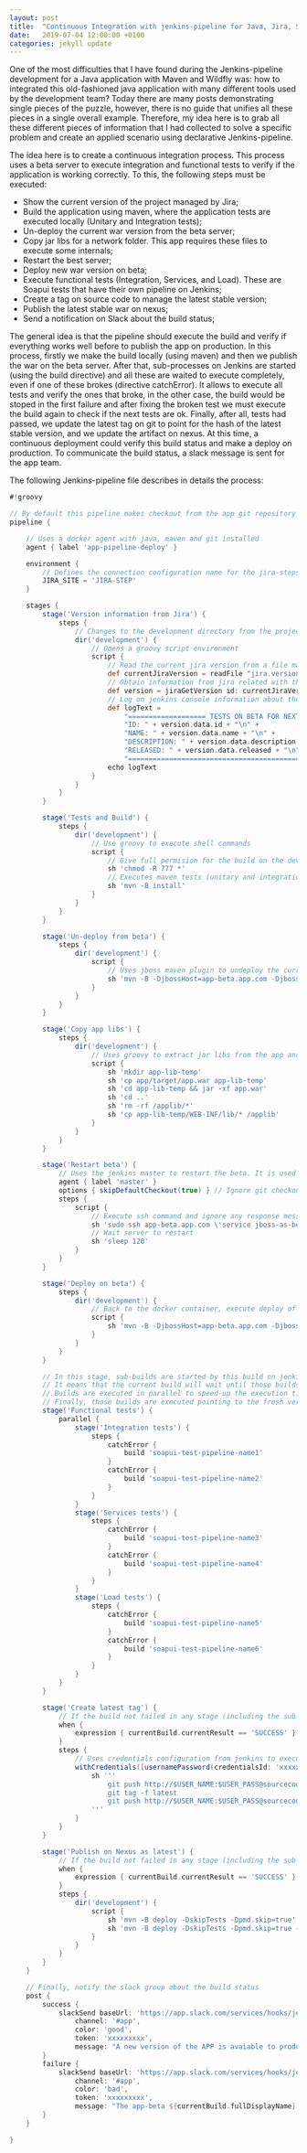 ```yaml
---
layout: post
title:  "Continuous Integration with jenkins-pipeline for Java, Jira, Slack, Maven, Wildfly and Soapui."
date:   2019-07-04 12:00:00 +0100
categories: jekyll update
---
```


One of the most difficulties that I have found during the Jenkins-pipeline development for a Java application with Maven and Wildfly was: how to integrated this old-fashioned java application with many different tools used by the development team? Today there are many posts demonstrating single pieces of the puzzle, however, there is no guide that unifies all these pieces in a single overall example. Therefore, my idea here is to grab all these different pieces of information that I had collected to solve a specific problem and create an applied scenario using declarative Jenkins-pipeline.

The idea here is to create a continuous integration process. This process uses a beta server to execute integration and functional tests to verify if the application is working correctly. To this, the following steps must be executed:

* Show the current version of the project managed by Jira;
* Build the application using maven, where the application tests are executed locally (Unitary and Integration tests);
* Un-deploy the current war version from the beta server;
* Copy jar libs for a network folder. This app requires these files to execute some internals;
* Restart the best server;
* Deploy new war version on beta;
* Execute functional tests (Integration, Services, and Load). These are Soapui tests that have their own pipeline on Jenkins;
* Create a tag on source code to manage the latest stable version;
* Publish the latest stable war on nexus;
* Send a notification on Slack about the build status;

The general idea is that the pipeline should execute the build and verify if everything works well before to publish the app on production. In this process, firstly we make the build locally (using maven) and then we publish the war on the beta server. After that, sub-processes on Jenkins are started (using the build directive) and all these are waited to execute completely, even if one of these brokes (directive catchError). It allows to execute all tests and verify the ones that broke, in the other case, the build would be stoped in the first failure and after fixing the broken test we must execute the build again to check if the next tests are ok. Finally, after all, tests had passed, we update the latest tag on git to point for the hash of the latest stable version, and we update the artifact on nexus. At this time, a continuous deployment could verify this build status and make a deploy on production. To communicate the build status, a slack message is sent for the app team.

The following Jenkins-pipeline file describes in details the process:

```groovy
#!groovy​

// By default this pipeline makes checkout from the app git repository on the container.
pipeline {

    // Uses a docker agent with java, maven and git installed
    agent { label 'app-pipeline-deploy' }

    environment {
        // Defines the connection configuration name for the jira-steps-plugin
        JIRA_SITE = 'JIRA-STEP'
    }

    stages {
        stage('Version information from Jira') {
            steps {
                // Changes to the development directory from the project repository
                dir('development') {
                    // Opens a groovy script environment
                    script {						
                        // Read the current jira version from a file managed by the develpoment team.
                        def currentJiraVersion = readFile "jira.version"						
                        // Obtain information from jira related with the currentJiraVersion
                        def version = jiraGetVersion id: currentJiraVersion                        
                        // Log on jenkins console information about the current version
                        def logText =
                            "=================== TESTS ON BETA FOR NEXT JIRA VERSION ===================\n" +
                            "ID: " + version.data.id + "\n" +
                            "NAME: " + version.data.name + "\n" +
                            "DESCRIPTION: " + version.data.description + "\n" +
                            "RELEASED: " + version.data.released + "\n" +
                            "==========================================================================="
                        echo logText
                    }
                }
            }
        }

        stage('Tests and Build') {
            steps {
                dir('development') {
                    // Use groovy to execute shell commands
                    script {
                        // Give full permision for the build on the development directory
                        sh 'chmod -R 777 *'
                        // Executes maven tests (unitary and integration) and build the app .war file
                        sh 'mvn -B install'
                    }
                }
            }
        }

        stage('Un-deploy from beta') {
            steps {
                dir('development') {
                    script {
                        // Uses jboss maven plugin to undeploy the current app version from the beta server
                        sh 'mvn -B -DjbossHost=app-beta.app.com -DjbossUser=xxxxxx -DjbossPass=xxxxxx wildfly:undeploy -Papp-beta'
                    }
                }
            }
        }

        stage('Copy app libs') {
            steps {
                dir('development') {
                    // Uses groovy to extract jar libs from the app and copy these for a network directory
                    script {
                        sh 'mkdir app-lib-temp'
                        sh 'cp app/target/app.war app-lib-temp'
                        sh 'cd app-lib-temp && jar -xf app.war'
                        sh 'cd ..'
                        sh 'rm -rf /applib/*'
                        sh 'cp app-lib-temp/WEB-INF/lib/* /applib'
                    }
                }
            }
        }

        stage('Restart beta') {
            // Uses the jenkins master to restart the beta. It is used because this one has the private-key-file necessary for ssh connection
            agent { label 'master' }
            options { skipDefaultCheckout(true) } // Ignore git checkout
            steps {
                script {
                    // Execute ssh command and ignore any response message that could block the command line
                    sh 'sudo ssh app-beta.app.com \'service jboss-as-beta restart &> /dev/null < /dev/null &\''
                    // Wait server to restart
                    sh 'sleep 120'
                }
            }
        }

        stage('Deploy on beta') {
            steps {
                dir('development') {
                    // Back to the docker container, execute deploy of the generated jar to the beta server using maven wildfly plugin
                    script {
                        sh 'mvn -B -DjbossHost=app-beta.app.com -DjbossUser=xxxxx -DjbossPass=xxxxx wildfly:deploy-only -Papp-beta'
                    }
                }
            }
        }

        // In this stage, sub-builds are started by this build on jenkins. 
        // It means that the current build will wait until those builds finishes to proceed.
        // Builds are executed in parallel to speed-up the execution time.
        // Finally, those builds are executed pointing to the fresh version deployed on beta.
        stage('Functional tests') {
            parallel {
                stage('Integration tests') {
                    steps {
                        catchError {
                            build 'soapui-test-pipeline-name1'
                        }
                        catchError {
                            build 'soapui-test-pipeline-name2'
                        }
                    }
                }
                stage('Services tests') {
                    steps {
                        catchError {
                            build 'soapui-test-pipeline-name3'
                        }
                        catchError {
                            build 'soapui-test-pipeline-name4'
                        }
                    }
                }
                stage('Load tests') {
                    steps {
                        catchError {
                            build 'soapui-test-pipeline-name5'
                        }
                        catchError {
                            build 'soapui-test-pipeline-name6'
                        }
                    }
                }
            }
        }

        stage('Create latest tag') {
            // If the build not failed in any stage (including the sub-builds triggered in the Functional tests) the latest tag will be created.
            when {
                expression { currentBuild.currentResult == 'SUCCESS' }
            }
            steps {
                // Uses credentials configuration from jenkins to execute commands on git
                withCredentials([usernamePassword(credentialsId: 'xxxxxxxx-xxxx-xxxx-xxxx-xxxxxxxxxxxx', usernameVariable: 'USER_NAME', passwordVariable: 'USER_PASS')]) {
                    sh '''
                        git push http://$USER_NAME:$USER_PASS@sourcecode.app.com:8080/app/git/development/app:refs/tags/latest
                        git tag -f latest
                        git push http://$USER_NAME:$USER_PASS@sourcecode.app.com:8080/app/git/development/app latest
                    '''
                }
            }
        }

        stage('Publish on Nexus as latest') {
            // If the build not failed in any stage (including the sub-builds triggered in the Functional tests) the latest war will be deployed on nexus.
            when {
                expression { currentBuild.currentResult == 'SUCCESS' }
            }
            steps {
                dir('development') {
                    script {
                        sh 'mvn -B deploy -DskipTests -Dpmd.skip=true'
                        sh 'mvn -B deploy -DskipTests -Dpmd.skip=true -Dapp.version=latest'
                    }
                }
            }
        }
    }

    // Finally, notify the slack group about the build status
    post {
        success {
            slackSend baseUrl: 'https://app.slack.com/services/hooks/jenkins-ci/',
                channel: '#app',
                color: 'good',
                token: 'xxxxxxxxx',
                message: "A new version of the APP is avaiable to production (pipeline-app). The latest tag was updated on Git and the latest version was published on Nexus"
        }
        failure {
            slackSend baseUrl: 'https://app.slack.com/services/hooks/jenkins-ci/',
                channel: '#app',
                color: 'bad',
                token: 'xxxxxxxxx',
                message: "The app-beta ${currentBuild.fullDisplayName} is broken."
        }
    }

}
```